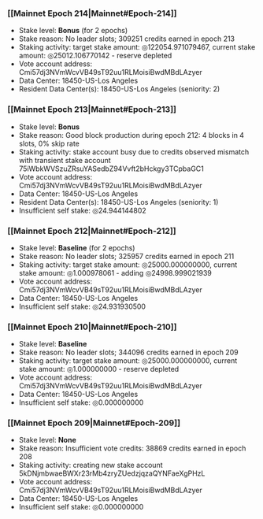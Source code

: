 ### [[Mainnet Epoch 214|Mainnet#Epoch-214]]
* Stake level: **Bonus** (for 2 epochs)
* Stake reason: No leader slots; 309251 credits earned in epoch 213
* Staking activity: target stake amount: ◎122054.971079467, current stake amount: ◎25012.106770142 - reserve depleted
* Vote account address: Cmi57dj3NVmWcvVB49sT92uu1RLMoisiBwdMBdLAzyer
* Data Center: 18450-US-Los Angeles
* Resident Data Center(s): 18450-US-Los Angeles (seniority: 2)
### [[Mainnet Epoch 213|Mainnet#Epoch-213]]
* Stake level: **Bonus**
* Stake reason: Good block production during epoch 212: 4 blocks in 4 slots, 0% skip rate
* Staking activity: stake account busy due to credits observed mismatch with transient stake account 75iWbkWVSzuZRsuYASedbZ94Vvft2bHckgy3TCpbaGC1
* Vote account address: Cmi57dj3NVmWcvVB49sT92uu1RLMoisiBwdMBdLAzyer
* Data Center: 18450-US-Los Angeles
* Resident Data Center(s): 18450-US-Los Angeles (seniority: 1)
* Insufficient self stake: ◎24.944144802
### [[Mainnet Epoch 212|Mainnet#Epoch-212]]
* Stake level: **Baseline** (for 2 epochs)
* Stake reason: No leader slots; 325957 credits earned in epoch 211
* Staking activity: target stake amount: ◎25000.000000000, current stake amount: ◎1.000978061 - adding ◎24998.999021939
* Vote account address: Cmi57dj3NVmWcvVB49sT92uu1RLMoisiBwdMBdLAzyer
* Data Center: 18450-US-Los Angeles
* Insufficient self stake: ◎24.931930500
### [[Mainnet Epoch 210|Mainnet#Epoch-210]]
* Stake level: **Baseline**
* Stake reason: No leader slots; 344096 credits earned in epoch 209
* Staking activity: target stake amount: ◎25000.000000000, current stake amount: ◎1.000000000 - reserve depleted
* Vote account address: Cmi57dj3NVmWcvVB49sT92uu1RLMoisiBwdMBdLAzyer
* Data Center: 18450-US-Los Angeles
* Insufficient self stake: ◎0.000000000
### [[Mainnet Epoch 209|Mainnet#Epoch-209]]
* Stake level: **None**
* Stake reason: Insufficient vote credits: 38869 credits earned in epoch 208
* Staking activity: creating new stake account 5kDNjmbwaeBWXr23rMb4zryZUedzjqzaQYNFaeXgPHzL
* Vote account address: Cmi57dj3NVmWcvVB49sT92uu1RLMoisiBwdMBdLAzyer
* Data Center: 18450-US-Los Angeles
* Insufficient self stake: ◎0.000000000